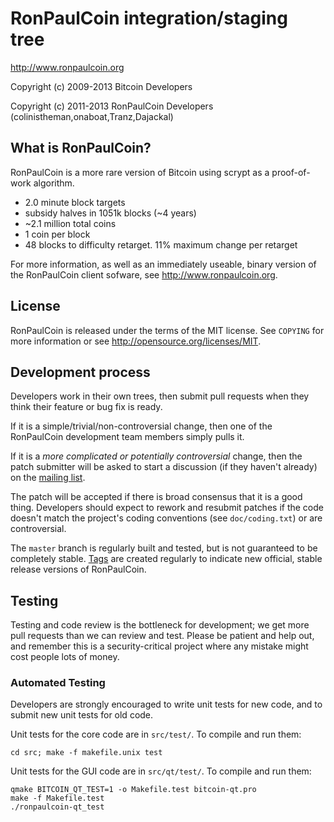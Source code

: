 RonPaulCoin integration/staging tree
================================

http://www.ronpaulcoin.org

Copyright (c) 2009-2013 Bitcoin Developers

Copyright (c) 2011-2013 RonPaulCoin Developers (colinistheman,onaboat,Tranz,Dajackal)

What is RonPaulCoin?
----------------

RonPaulCoin is a more rare version of Bitcoin using scrypt as a proof-of-work algorithm.
 - 2.0 minute block targets
 - subsidy halves in 1051k blocks (~4 years)
 - ~2.1 million total coins
 - 1 coin per block
 - 48 blocks to difficulty retarget. 11% maximum change per retarget

For more information, as well as an immediately useable, binary version of
the RonPaulCoin client sofware, see http://www.ronpaulcoin.org.

License
-------

RonPaulCoin is released under the terms of the MIT license. See `COPYING` for more
information or see http://opensource.org/licenses/MIT.

Development process
-------------------

Developers work in their own trees, then submit pull requests when they think
their feature or bug fix is ready.

If it is a simple/trivial/non-controversial change, then one of the RonPaulCoin
development team members simply pulls it.

If it is a *more complicated or potentially controversial* change, then the patch
submitter will be asked to start a discussion (if they haven't already) on the
[mailing list](http://sourceforge.net/mailarchive/forum.php?forum_name=bitcoin-development).

The patch will be accepted if there is broad consensus that it is a good thing.
Developers should expect to rework and resubmit patches if the code doesn't
match the project's coding conventions (see `doc/coding.txt`) or are
controversial.

The `master` branch is regularly built and tested, but is not guaranteed to be
completely stable. [Tags](https://github.com/bitcoin/bitcoin/tags) are created
regularly to indicate new official, stable release versions of RonPaulCoin.

Testing
-------

Testing and code review is the bottleneck for development; we get more pull
requests than we can review and test. Please be patient and help out, and
remember this is a security-critical project where any mistake might cost people
lots of money.

### Automated Testing

Developers are strongly encouraged to write unit tests for new code, and to
submit new unit tests for old code.

Unit tests for the core code are in `src/test/`. To compile and run them:

    cd src; make -f makefile.unix test

Unit tests for the GUI code are in `src/qt/test/`. To compile and run them:

    qmake BITCOIN_QT_TEST=1 -o Makefile.test bitcoin-qt.pro
    make -f Makefile.test
    ./ronpaulcoin-qt_test

